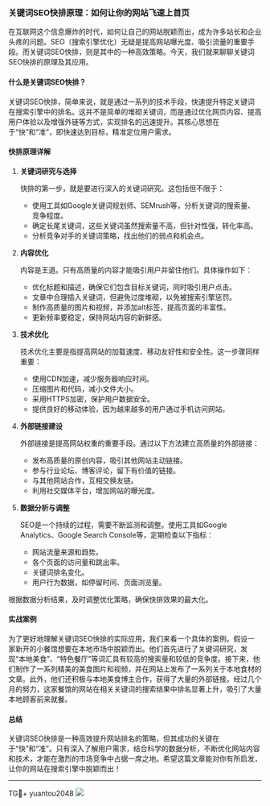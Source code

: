### 关键词SEO快排原理：如何让你的网站飞速上首页

在互联网这个信息爆炸的时代，如何让自己的网站脱颖而出，成为许多站长和企业头疼的问题。SEO（搜索引擎优化）无疑是提高网站曝光度、吸引流量的重要手段。而关键词SEO快排，则是其中的一种高效策略。今天，我们就来聊聊关键词SEO快排的原理及其应用。

#### 什么是关键词SEO快排？

关键词SEO快排，简单来说，就是通过一系列的技术手段，快速提升特定关键词在搜索引擎中的排名。这并不是简单的堆砌关键词，而是通过优化网页内容、提高用户体验以及增强外链等方式，实现排名的迅速提升。其核心思想在于“快”和“准”，即快速达到目标，精准定位用户需求。

#### 快排原理详解

1. **关键词研究与选择**

   快排的第一步，就是要进行深入的关键词研究。这包括但不限于：
   - 使用工具如Google关键词规划师、SEMrush等，分析关键词的搜索量、竞争程度。
   - 确定长尾关键词，这些关键词虽然搜索量不高，但针对性强，转化率高。
   - 分析竞争对手的关键词策略，找出他们的弱点和机会点。

2. **内容优化**

   内容是王道。只有高质量的内容才能吸引用户并留住他们。具体操作如下：
   - 优化标题和描述，确保它们包含目标关键词，同时吸引用户点击。
   - 文章中合理插入关键词，但避免过度堆砌，以免被搜索引擎惩罚。
   - 制作高质量的图片和视频，并添加alt标签，提高页面的丰富性。
   - 更新频率要稳定，保持网站内容的新鲜感。

3. **技术优化**

   技术优化主要是指提高网站的加载速度、移动友好性和安全性。这一步骤同样重要：
   - 使用CDN加速，减少服务器响应时间。
   - 压缩图片和代码，减小文件大小。
   - 采用HTTPS加密，保护用户数据安全。
   - 提供良好的移动体验，因为越来越多的用户通过手机访问网站。

4. **外部链接建设**

   外部链接是提高网站权重的重要手段。通过以下方法建立高质量的外部链接：
   - 发布高质量的原创内容，吸引其他网站主动链接。
   - 参与行业论坛、博客评论，留下有价值的链接。
   - 与其他网站合作，互相交换友链。
   - 利用社交媒体平台，增加网站的曝光度。

5. **数据分析与调整**

   SEO是一个持续的过程，需要不断监测和调整。使用工具如Google Analytics、Google Search Console等，定期检查以下指标：
   - 网站流量来源和趋势。
   - 各个页面的访问量和跳出率。
   - 关键词排名变化。
   - 用户行为数据，如停留时间、页面浏览量。

根据数据分析结果，及时调整优化策略，确保快排效果的最大化。

#### 实战案例

为了更好地理解关键词SEO快排的实际应用，我们来看一个具体的案例。假设一家新开的小餐馆想要在本地市场中脱颖而出。他们首先进行了关键词研究，发现“本地美食”、“特色餐厅”等词汇具有较高的搜索量和较低的竞争度。接下来，他们制作了一系列精美的美食图片和视频，并在网站上发布了一系列关于本地食材的文章。此外，他们还积极与本地美食博主合作，获得了大量的外部链接。经过几个月的努力，这家餐馆的网站在相关关键词的搜索结果中排名显著上升，吸引了大量本地顾客前来就餐。

#### 总结

关键词SEO快排是一种高效提升网站排名的策略，但其成功的关键在于“快”和“准”。只有深入了解用户需求，结合科学的数据分析，不断优化网站内容和技术，才能在激烈的市场竞争中占据一席之地。希望这篇文章能对你有所启发，让你的网站在搜索引擎中脱颖而出！

---

TG💪+ yuantou2048  ![](https://github.com/user-attachments/assets/42a5a4a5-fea9-4a1d-8aa0-73e57e430cca)